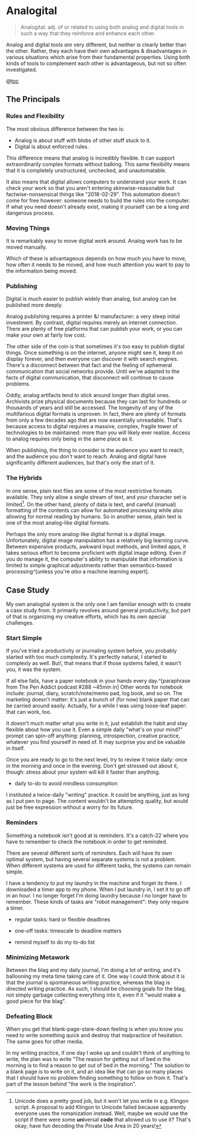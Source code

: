 # Analogital

> Analogital: adj. of or related to using both analog and digital tools in such a way that they reinforce and enhance each other.

Analog and digital tools _are_ very different, but neither is clearly better than the other.
Rather, they each have their own advantages & disadvantages in various situations which arise from their fundamental properties.
Using both kinds of tools to complement each other is advantageous, but not so often investigated.

@[toc](Contents)

## The Principals


### Rules and Flexibility

The most obvious difference between the two is:
  * Analog is about stuff with blobs of other stuff stuck to it.
  * Digital is about enforced rules.

This difference means that analog is incredibly flexible.
It can support extraordinarily complex formats without balking.
This same flexibility means that it is completely unstructured, unchecked, and unautomatable.

It also means that digital allows computers to understand your work.
It can check your work so that you aren't entering skimwise-reasonable but factwise-nonsensical things like "2018-02-29".
This automation doesn't come for free however: someone needs to build the rules into the computer.
If what you need doesn't already exist, making it yourself can be a long and dangerous process.


### Moving Things

It is remarkably easy to move digital work around.
Analog work has to be moved manually.

Which of these is advantageous depends on how much you have to move, how often it needs to be moved, and how much attention you want to pay to the information being moved.


### Publishing

Digital is much easier to publish widely than analog, but analog can be published more deeply.

Analog publishing requires a printer &/ manufacturer: a very steep initial investment.
By contrast, digital requires merely an internet connection.
There are plenty of free platforms that can publish your work, or you can make your own at fairly low cost.

The other side of the coin is that sometimes it's _too_ easy to publish digital things.
Once something is on the internet, anyone might see it, keep it on display forever, and then everyone can discover it with search engines.
There's a disconnect between that fact and the feeling of ephemeral communication that social networks provide.
Until we've adapted to the facts of digital communication, that disconnect will continue to cause problems.

Oddly, analog artifacts tend to stick around longer than digital ones.
Archivists prize physical documents because they can last for hundreds or thousands of years and still be accessed.
The longevity of any of the multifarious digital formats is unproven.
In fact, there are plenty of formats from only a few decades ago that are now essentially unreadable.
That's because access to digital requires a massive, complex, fragile tower of technologies to be maintained: more than you will likely ever realize.
Access to analog requires only being in the same place as it.

When publishing, the thing to consider is the audience you want to reach, and the audience you _don't_ want to reach.
Analog and digital have significantly different audiences, but that's only the start of it.


### The Hybrids

In one sense, plain text files are some of the most restrictive formats available.
They only allow a single stream of text, and your character set is limited[^unicode].
On the other hand, plenty of data is text, and careful (manual) formatting of the contents can allow for automated processing while also allowing for normal reading by humans.
So in another sense, plain text is one of the most analog-like digital formats.

[^unicode]: Unicode does a pretty good job, but it won't let you write in e.g. Klingon script.
A proposal to add Klingon to Unicode failed because apparently everyone uses the romanization instead.
Well, maybe we _would_ use the script if there were some **uni**versal **code** that allowed us to use it?
That's okay; have fun decoding the Private Use Area in 20 years!

Perhaps the only more analog-like digital format is a digital image.
Unfortunately, digital image manipulation has a relatively big learning curve.
Between expensive products, awkward input methods, and limited apps, it takes serious effort to become proficient with digital image editing.
Even if you do manage it, the computer's ability to manipulate that information is limited to simple graphical adjustments rather than semantics-based processing^[unless you're _also_ a machine learning expert].





## Case Study

My own analogital system is the only one I am familiar enough with to create a case study from.
It primarily revolves around general productivity, but part of that is organizing my creative efforts, which has its own special challenges.

### Start Simple

If you've tried a productivity or journaling system before, you probably started with too much complexity.
It's perfectly natural, I started to complexly as well.
But!, that means that if those systems failed, it wasn't you, it was the system.

If all else fails, have a paper notebook in your hands every day.^[paraphrase from The Pen Addict podcast #288 ~45min in]
Other words for notebook include: journal, diary, scratch/note/memo pad, log book, and so on.
The marketing doesn't matter: it's just a bunch of (for now) blank paper that can be carried around easily.
Actually, for a while I was using loose-leaf paper: that can work, too.

It doesn't much matter what you write in it, just establish the habit and stay flexible about how you use it.
Even a simple daily "what's on your mind?" prompt can spin-off anything: planning, introspection, creative practice, whatever you find yourself in need of.
It may surprise you and be valuable in itself.

Once you are ready to go to the next level, try to review it twice daily: once in the morning and once in the evening.
Don't get stressed out about it, though: stress about your system will kill it faster than anything.


  * daily to-do to avoid mindless consumption

I instituted a twice-daily "writing" practice.
It could be anything, just as long as I put pen to page.
The content wouldn't be attempting quality, but would just be free expression without a worry for its future.


### Reminders

Something a notebook isn't good at is reminders.
It's a catch-22 where you have to remember to check the notebook in order to get reminded.

There are several different sorts of reminders.
Each will have its own optimal system, but having several separate systems is not a problem.
When different systems are used for different tasks, the systems can remain simple.

I have a tendency to put my laundry in the machine and forget its there.
I downloaded a timer app to my phone.
When I put laundry in, I set it to go off in an hour.
I no longer forget I'm doing laundry because _I_ no longer have to remember.
These kinds of tasks are "robot management": they only require a timer.

  * regular tasks: hard or flexible deadlines
  * one-off tasks: timescale to deadline matters

  * remind myself to do my to-do list

### Minimizing Metawork

Between the blag and my daily journal, I'm doing a lot of writing, and it's ballooning my meta time taking care of it.
One way I could think about it is that the journal is spontaneous writing practice, whereas the blag is directed writing practice.
As such, I should be choosing goals for the blag, not simply garbage collecting everything into it, even if it "would make a good piece for the blag".

### Defeating Block

When you get that blank-page-stare-down feeling is when you know you need to write something quick and destroy that malpractice of hesitation.
The same goes for other media.

In my writing practice, if one day I woke up and couldn't think of anything to write, the plan was to write "The reason for getting out of bed in the morning is to find a reason to get out of bed in the morning."
The solution to a blank page is to write on it, and an idea like that can go so many places that I should have no problem finding something to follow on from it.
That's part of the lesson behind "the work is the inspiration".




